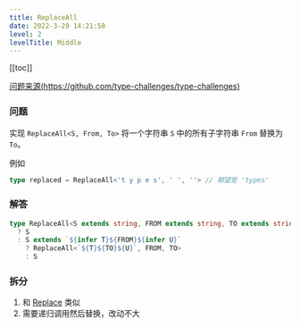 ```yaml
---
title: ReplaceAll
date: 2022-3-29 14:21:58
level: 2
levelTitle: Middle
---
```


[[toc]]

[问题来源(https://github.com/type-challenges/type-challenges)](https://github.com/FuBaooo/type-challenges/blob/master/questions/119-medium-replaceall/README.zh-CN.md)

### 问题
实现 `ReplaceAll<S, From, To>` 将一个字符串 `S` 中的所有子字符串 `From` 替换为 `To`。

例如

```ts
type replaced = ReplaceAll<'t y p e s', ' ', ''> // 期望是 'types'
```


### 解答
```typescript
type ReplaceAll<S extends string, FROM extends string, TO extends string> = FROM extends ''
  ? S
  : S extends `${infer T}${FROM}${infer U}`
    ? ReplaceAll<`${T}${TO}${U}`, FROM, TO>
    : S
```

### 拆分
1. 和 [Replace](/projects/challenges/typescript/middle-14) 类似
2. 需要递归调用然后替换，改动不大
